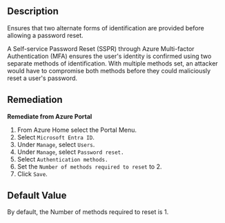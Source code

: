 ## Description

Ensures that two alternate forms of identification are provided before allowing a password reset.

A Self-service Password Reset (SSPR) through Azure Multi-factor Authentication (MFA) ensures the user's identity is confirmed using two separate methods of identification. With multiple methods set, an attacker would have to compromise both methods before they could maliciously reset a user's password.

## Remediation

**Remediate from Azure Portal**

1. From Azure Home select the Portal Menu.
2. Select `Microsoft Entra ID`.
3. Under `Manage`, select `Users`.
4. Under `Manage`, select `Password reset.`
5. Select `Authentication methods.`
6. Set the `Number of methods required to reset` to 2.
7. Click `Save`.

## Default Value

By default, the Number of methods required to reset is 1.
